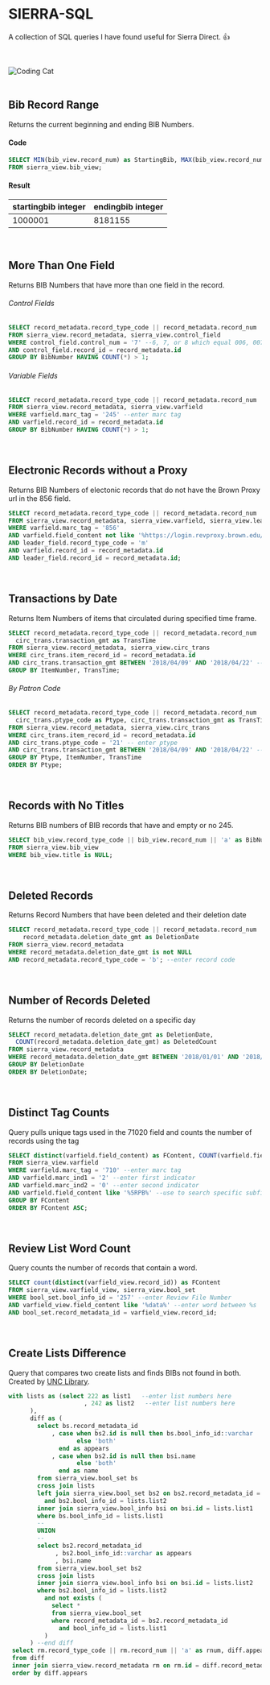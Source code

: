 SIERRA-SQL
======
A collection of SQL queries I have found useful for Sierra Direct. :+1:

<br>

![Coding Cat](https://camo.githubusercontent.com/a8eac700157bdf9da9a404855c5d91a68c59b360/68747470733a2f2f63646e2d696d616765732d312e6d656469756d2e636f6d2f6669742f742f323430302f313030382f302a6e2d32625738325a366d36553262696a2e6a706567) 
<br>
<br>

## Bib Record Range
Returns the current beginning and ending BIB Numbers.
#### Code
```sql
SELECT MIN(bib_view.record_num) as StartingBib, MAX(bib_view.record_num) as EndingBib
FROM sierra_view.bib_view;
```

#### Result
startingbib integer | endingbib integer
--------------------|------------------
1000001|8181155
<br> 

## More Than One Field
Returns BIB Numbers that have more than one field in the record.
###### Control Fields
```sql
SELECT record_metadata.record_type_code || record_metadata.record_num || 'a' as BibNumber
FROM sierra_view.record_metadata, sierra_view.control_field
WHERE control_field.control_num = '7' --6, 7, or 8 which equal 006, 007, or 008 respectively.
AND control_field.record_id = record_metadata.id
GROUP BY BibNumber HAVING COUNT(*) > 1;
```

###### Variable Fields
```sql
SELECT record_metadata.record_type_code || record_metadata.record_num || 'a' as BibNumber
FROM sierra_view.record_metadata, sierra_view.varfield
WHERE varfield.marc_tag = '245' --enter marc tag
AND varfield.record_id = record_metadata.id
GROUP BY BibNumber HAVING COUNT(*) > 1;
```
<br>

## Electronic Records without a Proxy
Returns BIB Numbers of electonic records that do not have the Brown Proxy url in the 856 field.
```sql
SELECT record_metadata.record_type_code || record_metadata.record_num || 'a' as BibNumber
FROM sierra_view.record_metadata, sierra_view.varfield, sierra_view.leader_field
WHERE varfield.marc_tag = '856' 
AND varfield.field_content not like '%https://login.revproxy.brown.edu/login?url=%'
AND leader_field.record_type_code = 'm'
AND varfield.record_id = record_metadata.id
AND leader_field.record_id = record_metadata.id;
```
<br>

## Transactions by Date
Returns Item Numbers of items that circulated during specified time frame.
```sql
SELECT record_metadata.record_type_code || record_metadata.record_num || 'a' as ItemNumber, 
  circ_trans.transaction_gmt as TransTime
FROM sierra_view.record_metadata, sierra_view.circ_trans
WHERE circ_trans.item_record_id = record_metadata.id
AND circ_trans.transaction_gmt BETWEEN '2018/04/09' AND '2018/04/22' --enter date range
GROUP BY ItemNumber, TransTime;
```
###### By Patron Code
```sql
SELECT record_metadata.record_type_code || record_metadata.record_num || 'a' as ItemNumber, 
  circ_trans.ptype_code as Ptype, circ_trans.transaction_gmt as TransTime
FROM sierra_view.record_metadata, sierra_view.circ_trans
WHERE circ_trans.item_record_id = record_metadata.id
AND circ_trans.ptype_code = '21' -- enter ptype
AND circ_trans.transaction_gmt BETWEEN '2018/04/09' AND '2018/04/22' --enter date range
GROUP BY Ptype, ItemNumber, TransTime
ORDER BY Ptype;
```
<br>

## Records with No Titles
Returns BIB numbers of BIB records that have and empty or no 245.
```sql
SELECT bib_view.record_type_code || bib_view.record_num || 'a' as BibNumber
FROM sierra_view.bib_view
WHERE bib_view.title is NULL;
```
<br>

## Deleted Records
Returns Record Numbers that have been deleted and their deletion date
```sql
SELECT record_metadata.record_type_code || record_metadata.record_num || 'a' as RecordNumber,
	record_metadata.deletion_date_gmt as DeletionDate
FROM sierra_view.record_metadata
WHERE record_metadata.deletion_date_gmt is not NULL
AND record_metadata.record_type_code = 'b'; --enter record code
```
<br>

## Number of Records Deleted
Returns the number of records deleted on a specific day
```sql
SELECT record_metadata.deletion_date_gmt as DeletionDate, 
  COUNT(record_metadata.deletion_date_gmt) as DeletedCount
FROM sierra_view.record_metadata
WHERE record_metadata.deletion_date_gmt BETWEEN '2018/01/01' AND '2018/05/01' --enter date range
GROUP BY DeletionDate
ORDER BY DeletionDate;
```
<br>

## Distinct Tag Counts
Query pulls unique tags used in the 71020 field and counts the number of records using the tag
```sql
SELECT distinct(varfield.field_content) as FContent, COUNT(varfield.field_content)
FROM sierra_view.varfield
WHERE varfield.marc_tag = '710' --enter marc tag
AND varfield.marc_ind1 = '2' --enter first indicator
AND varfield.marc_ind2 = '0' --enter second indicator
AND varfield.field_content like '%5RPB%' --use to search specific subfields, enter between %s
GROUP BY FContent
ORDER BY FContent ASC;
```
<br>

## Review List Word Count
Query counts the number of records that contain a word.
```sql
SELECT count(distinct(varfield_view.record_id)) as FContent
FROM sierra_view.varfield_view, sierra_view.bool_set
WHERE bool_set.bool_info_id = '257' --enter Review File Number
AND varfield_view.field_content like '%data%' --enter word between %s
AND bool_set.record_metadata_id = varfield_view.record_id;
```
<br>

## Create Lists Difference
Query that compares two create lists and finds BIBs not found in both. Created by [UNC Library](https://github.com/UNC-Libraries/III-Sierra-SQL/wiki#diff-two-create-lists--review-files).
```sql
with lists as (select 222 as list1   --enter list numbers here
                     , 242 as list2   --enter list numbers here
      ),
      diff as (
        select bs.record_metadata_id
            , case when bs2.id is null then bs.bool_info_id::varchar
                   else 'both'
              end as appears
            , case when bs2.id is null then bsi.name
                   else 'both'
              end as name
        from sierra_view.bool_set bs
        cross join lists
        left join sierra_view.bool_set bs2 on bs2.record_metadata_id = bs.record_metadata_id
          and bs2.bool_info_id = lists.list2
        inner join sierra_view.bool_info bsi on bsi.id = lists.list1
        where bs.bool_info_id = lists.list1
        -- 
        UNION
        --
        select bs2.record_metadata_id
             , bs2.bool_info_id::varchar as appears
             , bsi.name
        from sierra_view.bool_set bs2
        cross join lists
        inner join sierra_view.bool_info bsi on bsi.id = lists.list2
        where bs2.bool_info_id = lists.list2
          and not exists (
            select *
            from sierra_view.bool_set
            where record_metadata_id = bs2.record_metadata_id
              and bool_info_id = lists.list1
          )
      ) --end diff
 select rm.record_type_code || rm.record_num || 'a' as rnum, diff.appears, diff.name
 from diff
 inner join sierra_view.record_metadata rm on rm.id = diff.record_metadata_id
 order by diff.appears
```
